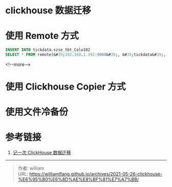 # clickhouse 数据迁移




# 使用 Remote 方式

```SQL
INSERT INTO tickdata.szse_tbt_Colo102
SELECT * FROM remote(&#39;192.168.1.192:9000&#39;, &#39;tickdata&#39;, &#39;szse_tbt_Colo102&#39;, &#39;sig&#39;, &#39;sig@R7_ch&#39;) WHERE TradingDay = &#39;2021-05-25&#39;
```

&lt;!--more--&gt;


# 使用 Clickhouse Copier 方式



# 使用文件冷备份



# 参考链接

1. [记一次 ClickHouse 数据迁移](https://zhuanlan.zhihu.com/p/220172155)


---

> 作者: william  
> URL: https://williamlfang.github.io/archives/2021-05-26-clickhouse-%E6%95%B0%E6%8D%AE%E8%BF%81%E7%A7%BB/  

